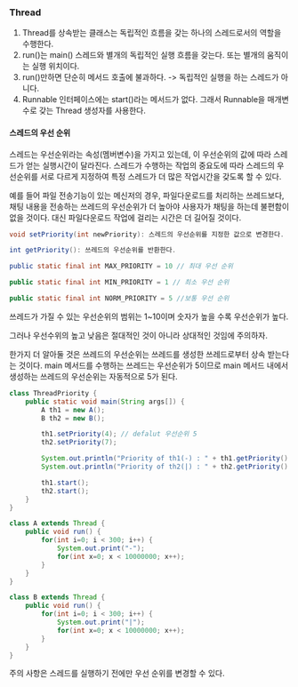 ### Thread

1. Thread를 상속받는 클래스는 독립적인 흐름을 갖는 하나의 스레드로서의 역할을 수행한다.
2. run()는 main() 스레드와 별개의 독립적인 실행 흐름을 갖는다. 또는 별개의 움직이는 실행 위치이다.
3. run()만하면 단순히 메서드 호출에 불과하다. -> 독립적인 실행을 하는 스레드가 아니다.
4. Runnable 인터페이스에는 start()라는 메서드가 없다. 그래서 Runnable을 매개변수로 갖는 Thread 생성자를 사용한다.

#### 스레드의 우선 순위

스레드는 우선순위라는 속성(멤버변수)을 가지고 있는데, 이 우선순위의 값에 따라 스레드가 얻는 실행시간이 달라진다. 
스레드가 수행하는 작업의 중요도에 따라 스레드의 우선순위를 서로 다르게 지정하여 특정 스레드가 더 많은 작업시간을 갖도록 할 수 있다.

예를 들어 파일 전송기능이 있는 메신저의 경우, 파일다운로드를 처리하는 쓰레드보다, 
채팅 내용을 전송하는 쓰레드의 우선순위가 더 높아야 사용자가 채팅을 하는데 불편함이 없을 것이다. 대신 파일다운로드 작업에 걸리는 시간은 더 길어질 것이다.

```java
void setPriority(int newPriority): 스레드의 우선순위를 지정한 값으로 변경한다.

int getPriority(): 쓰레드의 우선순위를 반환한다.

public static final int MAX_PRIORITY = 10 // 최대 우선 순위

public static final int MIN_PRIORITY = 1 // 최소 우선 순위

public static final int NORM_PRIORITY = 5 //보통 우선 순위
```

쓰레드가 가질 수 있는 우선순위의 범위는 1~10이며 숫자가 높을 수록 우선순위가 높다.

그러나 우선수위의 높고 낮음은 절대적인 것이 아니라 상대적인 것임에 주의하자.

한가지 더 알아둘 것은 쓰레드의 우선순위는 쓰레드를 생성한 쓰레드로부터 상속 받는다는 것이다. 
main 메서드를 수행하는 쓰레드는 우선순위가 5이므로 main 메서드 내에서 생성하는 쓰레드의 우선순위는 자동적으로 5가 된다.

```java
class ThreadPriority {
	public static void main(String args[]) {
		A th1 = new A();
		B th2 = new B();

		th1.setPriority(4); // defalut 우선순위 5
		th2.setPriority(7);

		System.out.println("Priority of th1(-) : " + th1.getPriority() );
		System.out.println("Priority of th2(|) : " + th2.getPriority() );

		th1.start();
		th2.start();
	}
}

class A extends Thread {
	public void run() {
		for(int i=0; i < 300; i++) {
			System.out.print("-");
			for(int x=0; x < 10000000; x++);
		}
	}
}

class B extends Thread {
	public void run() {
		for(int i=0; i < 300; i++) {
			System.out.print("|");
			for(int x=0; x < 10000000; x++);
		}
	}	
}
```
주의 사항은 스레드를 실행하기 전에만 우선 순위를 변경할 수 있다.